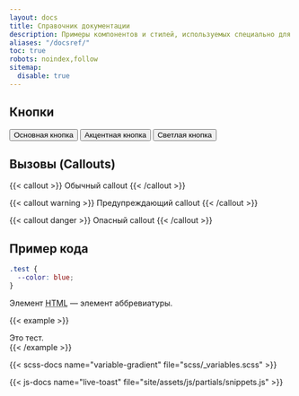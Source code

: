 ```yaml
---
layout: docs
title: Справочник документации
description: Примеры компонентов и стилей, используемых специально для документации Bootstrap.
aliases: "/docsref/"
toc: true
robots: noindex,follow
sitemap:
  disable: true
---
```


## Кнопки

<button class="btn btn-bd-primary">Основная кнопка</button>
<button class="btn btn-bd-accent">Акцентная кнопка</button>
<button class="btn btn-bd-light">Светлая кнопка</button>

## Вызовы (Callouts)

{{< callout >}}
  Обычный callout
{{< /callout >}}

{{< callout warning >}}
  Предупреждающий callout
{{< /callout >}}

{{< callout danger >}}
  Опасный callout
{{< /callout >}}

## Пример кода

```scss
.test {
  --color: blue;
}
```

<div class="bd-example">
  Элемент <abbr title="HyperText Markup Language">HTML</abbr> — элемент аббревиатуры.
</div>

{{< example >}}
<div class="test">Это тест.</div>
{{< /example >}}

{{< scss-docs name="variable-gradient" file="scss/_variables.scss" >}}

{{< js-docs name="live-toast" file="site/assets/js/partials/snippets.js" >}}
